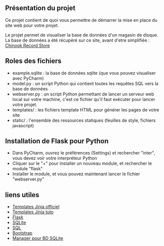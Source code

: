 ## Présentation du projet

Ce projet contient de quoi vous permettre de démarrer la mise en place du site web pour votre projet.

Le projet permet de visualiser la base de données d'un magasin de disque.
La base de données a été récupéré sur ce site, avant d'etre simplifiée : 
[Chinook Record Store](https://chinookdatabase.codeplex.com/)

## Roles des fichiers

 - example.sqlite : la base de données sqlite (que vous pouvez visualiser avec PyCharm)
 - model.py : un script Python qui contient toutes les requêtes SQL vers la base de données
 - webserver.py : un script Python permettant de lancer un serveur web local sur votre machine, 
 c'est ce fichier qu'il faut exécuter pour lancer votre projet.
 - templates/ : les fichiers template HTML pour générer les pages de votre site
 - static/ : l'ensemble des ressources statiques (feuilles de style, fichiers javascript)

## Installation de Flask pour Python

 - Dans PyCharm, ouvrez le préférences (Settings) et rechercher "inter", vous devez voir votre interpréteur Python
 - Cliquer sur le "+" pour installer un nouveau module, et rechercher le module "flask"
 - Installer le module, et vous pouvez maintenant lancer le fichier "webserver.py"

## liens utiles

 * [Templates Jinja officiel](http://jinja.pocoo.org/)
 * [Templates Jinja tuto](https://realpython.com/blog/python/primer-on-jinja-templating/)
 * [Flask](http://flask.pocoo.org/)
 * [SQLite](https://www.sqlite.org/)
 * [SQL](http://sql.sh/)
 * [Bootstrap](http://getbootstrap.com/)
 * [Manager pour BD SQLite](http://sqlitebrowser.org/)
